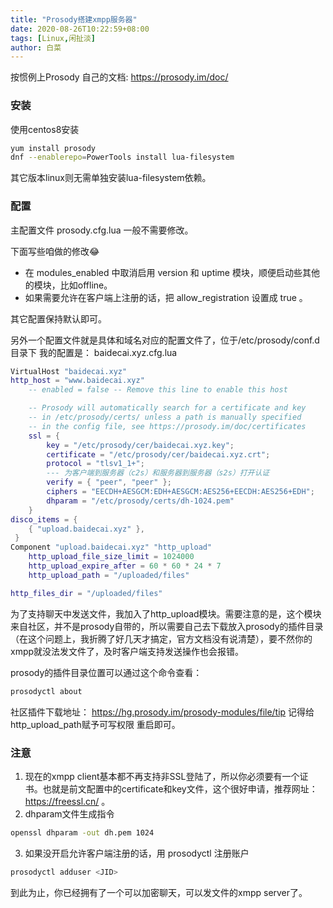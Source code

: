 ```yaml
---
title: "Prosody搭建xmpp服务器"
date: 2020-08-26T10:22:59+08:00
tags: [Linux,闲扯淡]
author: 白菜
---
```


按惯例上Prosody 自己的文档: https://prosody.im/doc/

### 安装

使用centos8安装

```bash
yum install prosody
dnf --enablerepo=PowerTools install lua-filesystem
```
其它版本linux则无需单独安装lua-filesystem依赖。

### 配置

主配置文件 prosody.cfg.lua 一般不需要修改。

 下面写些咱做的修改😂 

- 在 modules_enabled 中取消启用 version 和 uptime 模块，顺便启动些其他的模块，比如offline。
- 如果需要允许在客户端上注册的话，把 allow_registration 设置成 true 。

其它配置保持默认即可。

另外一个配置文件就是具体和域名对应的配置文件了，位于/etc/prosody/conf.d目录下
我的配置是：
baidecai.xyz.cfg.lua

```lua
VirtualHost "baidecai.xyz"
http_host = "www.baidecai.xyz"
	-- enabled = false -- Remove this line to enable this host

	-- Prosody will automatically search for a certificate and key
	-- in /etc/prosody/certs/ unless a path is manually specified
	-- in the config file, see https://prosody.im/doc/certificates
	ssl = {
		key = "/etc/prosody/cer/baidecai.xyz.key";
		certificate = "/etc/prosody/cer/baidecai.xyz.crt";
		protocol = "tlsv1_1+";
		--- 为客户端到服务器（c2s）和服务器到服务器（s2s）打开认证
		verify = { "peer", "peer" };
		ciphers = "EECDH+AESGCM:EDH+AESGCM:AES256+EECDH:AES256+EDH";
		dhparam = "/etc/prosody/certs/dh-1024.pem"
	}
disco_items = {
    { "upload.baidecai.xyz" },
 }
Component "upload.baidecai.xyz" "http_upload"
	http_upload_file_size_limit = 1024000
	http_upload_expire_after = 60 * 60 * 24 * 7
	http_upload_path = "/uploaded/files"

http_files_dir = "/uploaded/files"
```

为了支持聊天中发送文件，我加入了http_upload模块。需要注意的是，这个模块来自社区，并不是prosody自带的，所以需要自己去下载放入prosody的插件目录（在这个问题上，我折腾了好几天才搞定，官方文档没有说清楚），要不然你的xmpp就没法发文件了，及时客户端支持发送操作也会报错。

prosody的插件目录位置可以通过这个命令查看：

```bash
prosodyctl about
```

社区插件下载地址： https://hg.prosody.im/prosody-modules/file/tip 
记得给http_upload_path赋予可写权限
重启即可。

### 注意

1. 现在的xmpp client基本都不再支持非SSL登陆了，所以你必须要有一个证书。也就是前文配置中的certificate和key文件，这个很好申请，推荐网址： https://freessl.cn/ 。
2. dhparam文件生成指令

```bash
openssl dhparam -out dh.pem 1024 
```

3. 如果没开启允许客户端注册的话，用 prosodyctl 注册账户
```bash
prosodyctl adduser <JID>
```
到此为止，你已经拥有了一个可以加密聊天，可以发文件的xmpp server了。